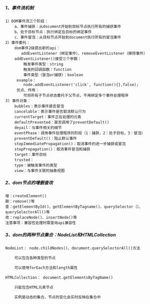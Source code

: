 ##### 1、事件流机制
    
    1）DOM事件流三个阶段：
        a、事件捕获：从document开始到目标节点执行所有的捕获事件
        b、处于目标节点：执行绑定在目标的绑定事件
        c、事件冒泡：从目标节点开始到document执行所有的冒泡事件
    2）事件委托：
        dom事件2级提出新的api：
           addEventListener（绑定事件）、removeEventListener（移除事件）
        addEventListener()接受三个参数：
            触发事件类型：string
            触发的回调函数：function
            事件类型（冒泡or捕获）：boolean
         example：
            node.addEventListener('click', function(){},false); 
         优点、作用： 
            可将所有子节点状态委托于父节点，不用绑定多个事件处理程序
    3) 事件对象：
        bubbles：表示事件是否冒泡
        cancelable：表示事件是否取消默认行为
        currentTarget：事件正在处理的元素
        defaultPrevented：是否调用了preventDefault()
        deyail：与事件相关的细节
        eventPhase：调用事件处理程序的阶段（1：捕获，2：处于目标，3：冒泡）
        preventDefault()：阻止默认事件
        stopImmediatePropagation()：取消事件的进一步捕获或冒泡
        stopPropagation()：取消事件冒泡和捕获
        target：事件目标
        trusted：
        type：被触发事件的类型
        view：与事件关联的抽象视图

##### 2、dom节点的增删查改

    增：createElement()
    删：remove()等
    查：getElementById()、getElementByTagname()、querySelector（）、querySelectorAll()等
    改：replaceNode()、insertNode()等
    注意事项：兼容性处理时需查询api兼容性
    
##### 3、dom的两种节点集合：NodeList和HTMLCollection

    NodeList： node.childNodes()、document.querySelectorAll()方法
        
        可以包含各种类型的节点
        
        可以使用forEach方法和length属性
    
    HTMLCollection： document.getElementsByTagName()
    
        只能包含HTML元素节点
    
        实例是动态的集合，节点的变化会实时反映在集合中